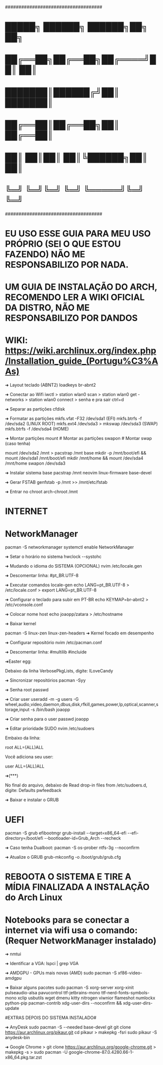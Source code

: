 ####################################
#  █████╗ ██████╗  ██████╗██╗  ██╗ #
# ██╔══██╗██╔══██╗██╔════╝██║  ██║ #
# ███████║██████╔╝██║     ███████║ #
# ██╔══██║██╔══██╗██║     ██╔══██║ #
# ██║  ██║██║  ██║╚██████╗██║  ██║ #
# ╚═╝  ╚═╝╚═╝  ╚═╝ ╚═════╝╚═╝  ╚═╝ #
####################################

# EU USO ESSE GUIA PARA MEU USO PRÓPRIO (SEI O QUE ESTOU FAZENDO) NÃO ME RESPONSABILIZO POR NADA.
# UM GUIA DE INSTALAÇÃO DO ARCH, RECOMENDO LER A WIKI OFICIAL DA DISTRO, NÃO ME RESPONSABILIZO POR DANDOS
# WIKI: https://wiki.archlinux.org/index.php/Installation_guide_(Portugu%C3%AAs)

➜ Layout teclado (ABNT2)
loadkeys br-abnt2

➜ Conectar ao Wifi 
iwctl > station wlan0 scan > station wlan0 get
-networks > station wlan0 connect <nomedarede> > senha e pra sair ctrl+d

➜ Separar as partições
cfdisk

➜ Formatar as partições
mkfs.vfat -F32 /dev/sda1 (EFI)
mkfs.btrfs -f /dev/sda2 (LINUX ROOT)
mkfs.ext4 /dev/sda3 > mkswap /dev/sda3 (SWAP)
mkfs.btrfs -f /dev/sda4 (HOME)

➜ Montar partições
mount # Montar as partições
swapon # Montar swap (caso tenha)

mount /dev/sda2 /mnt > pacstrap /mnt base
mkdir -p /mnt/boot/efi && mount /dev/sda1 /mnt/boot/efi
mkdir /mnt/home && mount /dev/sda4 /mnt/home
swapon /dev/sda3

➜ Instalar sistema base
pacstrap /mnt neovim linux-firmware base-devel

➜ Gerar FSTAB
genfstab -p /mnt >> /mnt/etc/fstab

➜ Entrar no chroot
arch-chroot /mnt

# INTERNET
# NetworkManager

pacman -S networkmanager
systemctl enable NetworkManager

➜ Setar o horário no sistema
hwclock --systohc

➜ Mudando o idioma do SISTEMA (OPCIONAL)
nvim /etc/locale.gen

➜ Descomentar linha:
#pt_BR.UTF-8

➜ Executar comandos
locale-gen
echo LANG=pt_BR.UTF-8 > /etc/locale.conf > export LANG=pt_BR.UTF-8

➜ Configurar o teclado para subir em PT-BR
echo KEYMAP=br-abnt2 > /etc/vconsole.conf

➜ Colocar nome host
echo joaopp/zatara > /etc/hostname

➜ Baixar kernel

pacman -S linux-zen linux-zen-headers ➜ Kernel focado em desempenho

➜ Configurar repositório
nvim /etc/pacman.conf

➜ Descomentar linha:
#multilib
#incluide

➜Easter egg:

Debaixo da linha VerbosePkgLists, digite: ILoveCandy

➜ Sincronizar repositórios
pacman -Syy

➜ Senha root
passwd

➜ Criar user
useradd -m -g users -G wheel,audio,video,daemon,dbus,disk,rfkill,games,power,lp,optical,scanner,storage,input -s /bin/bash joaopp

➜ Criar senha para o user
passwd joaopp

➜ Editar prioridade SUDO
nvim /etc/sudoers

Embaixo da linha:

root ALL=(ALL)ALL

Você adiciona seu user:

user ALL=(ALL)ALL

➜(***)

No final do arquivo, debaixo de Read drop-in files from /etc/sudoers.d, digite: Defaults pwfeedback


➜ Baixar e instalar o GRUB

# UEFI
pacman -S grub efibootmgr
grub-install --target=x86_64-efi --efi-directory=/boot/efi --bootloader-id=Grub_Arch --recheck

➜ Caso tenha Dualboot:
pacman -S os-prober ntfs-3g --noconfirm

➜ Atualize o GRUB
grub-mkconfig -o /boot/grub/grub.cfg

# REBOOTA O SISTEMA E TIRE A MÍDIA  FINALIZADA A INSTALAÇÃO do Arch Linux #

# Notebooks para se conectar a internet via wifi usa o comando: (Requer NetworkManager instalado)
➜ nmtui

➜ Identificar a VGA:
lspci | grep VGA

➜ AMDGPU - GPUs mais novas (AMD)
sudo pacman -S xf86-video-amdgpu

➜ Baixar alguns pacotes
sudo pacman -S xorg-server xorg-xinit pulseaudio-alsa pavucontrol ttf-jetbrains-mono ttf-nerd-fonts-symbols-mono xclip usbutils wget dmenu kitty nitrogen viwnior  flameshot numlockx python-pip pacman-contrib xdg-user-dirs --noconfirm && xdg-user-dirs-update

#EXTRAS DEPOIS DO SISTEMA INSTALADO#

➜ AnyDesk
sudo pacman -S --needed base-devel git
git clone https://aur.archlinux.org/pikaur.git
cd pikaur > makepkg -fsri
sudo pikaur -S anydesk-bin


➜ Google Chrome > git clone https://aur.archlinux.org/google-chrome.git > makepkg -s >  sudo pacman -U google-chrome-87.0.4280.66-1-x86_64.pkg.tar.zst
